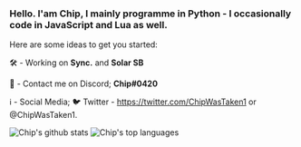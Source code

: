 
###  Hello. I'am Chip, I mainly programme in Python - I occasionally code in JavaScript and Lua as well.

Here are some ideas to get you started:

🛠 - Working on **Sync.** and **Solar SB**

💬 - Contact me on Discord; **Chip#0420**

 ℹ - Social Media;
    🐦 Twitter - https://twitter.com/ChipWasTaken1 or @ChipWasTaken1.
    
 ![Chip's github stats](https://github-readme-stats.vercel.app/api?username=Sir-Chip&show_icons=true)
 ![Chip's top languages](https://github-readme-stats.vercel.app/api/top-langs/?username=Sir-Chip)

